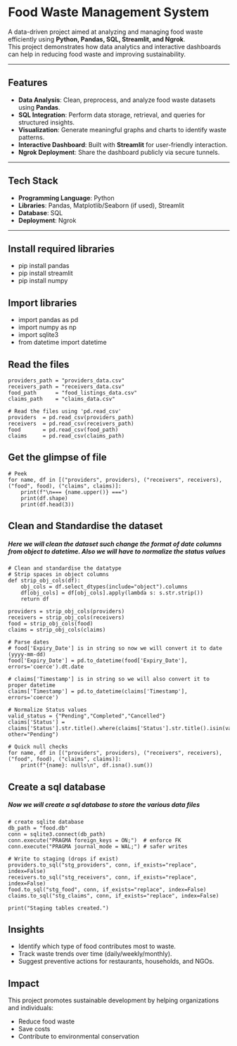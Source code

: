 # Food Waste Management System

A data-driven project aimed at analyzing and managing food waste efficiently using **Python, Pandas, SQL, Streamlit, and Ngrok**.  
This project demonstrates how data analytics and interactive dashboards can help in reducing food waste and improving sustainability.

---

## Features
- **Data Analysis**: Clean, preprocess, and analyze food waste datasets using **Pandas**.  
- **SQL Integration**: Perform data storage, retrieval, and queries for structured insights.  
- **Visualization**: Generate meaningful graphs and charts to identify waste patterns.  
- **Interactive Dashboard**: Built with **Streamlit** for user-friendly interaction.  
- **Ngrok Deployment**: Share the dashboard publicly via secure tunnels.  

---

## Tech Stack
- **Programming Language**: Python  
- **Libraries**: Pandas, Matplotlib/Seaborn (if used), Streamlit  
- **Database**: SQL  
- **Deployment**: Ngrok  

---

## Install required libraries
- pip install pandas
- pip install streamlit
- pip install numpy

## Import libraries
- import pandas as pd
- import numpy as np
- import sqlite3
- from datetime import datetime

## Read the files
```
providers_path = "providers_data.csv"
receivers_path = "receivers_data.csv"
food_path      = "food_listings_data.csv"
claims_path    = "claims_data.csv"

# Read the files using 'pd.read_csv'
providers  = pd.read_csv(providers_path)
receivers  = pd.read_csv(receivers_path)
food       = pd.read_csv(food_path)
claims     = pd.read_csv(claims_path)

```
## Get the glimpse of file
```
# Peek
for name, df in [("providers", providers), ("receivers", receivers), ("food", food), ("claims", claims)]:
    print(f"\n=== {name.upper()} ===")
    print(df.shape)
    print(df.head(3))

```

## Clean and Standardise the dataset
##### Here we will clean the dataset such change the format of date columns from object to datetime. Also we will have to normalize the status values
```
# Clean and standardise the datatype
# Strip spaces in object columns
def strip_obj_cols(df):
    obj_cols = df.select_dtypes(include="object").columns
    df[obj_cols] = df[obj_cols].apply(lambda s: s.str.strip())
    return df

providers = strip_obj_cols(providers)
receivers = strip_obj_cols(receivers)
food = strip_obj_cols(food)
claims = strip_obj_cols(claims)

# Parse dates
# food['Expiry_Date'] is in string so now we will convert it to date (yyyy-mm-dd)
food['Expiry_Date'] = pd.to_datetime(food['Expiry_Date'], errors='coerce').dt.date

# claims['Timestamp'] is in string so we will also convert it to proper datetime
claims['Timestamp'] = pd.to_datetime(claims['Timestamp'], errors='coerce')

# Normalize Status values
valid_status = {"Pending","Completed","Cancelled"}
claims['Status'] = claims['Status'].str.title().where(claims['Status'].str.title().isin(valid_status), other="Pending")

# Quick null checks
for name, df in [("providers", providers), ("receivers", receivers), ("food", food), ("claims", claims)]:
    print(f"{name}: nulls\n", df.isna().sum())
```

## Create a sql database 
##### Now we will create a sql database to store the various data files
```
# create sqlite database
db_path = "food.db"
conn = sqlite3.connect(db_path)
conn.execute("PRAGMA foreign_keys = ON;")  # enforce FK
conn.execute("PRAGMA journal_mode = WAL;") # safer writes

# Write to staging (drops if exist)
providers.to_sql("stg_providers", conn, if_exists="replace", index=False)
receivers.to_sql("stg_receivers", conn, if_exists="replace", index=False)
food.to_sql("stg_food", conn, if_exists="replace", index=False)
claims.to_sql("stg_claims", conn, if_exists="replace", index=False)

print("Staging tables created.")

```

## Insights
- Identify which type of food contributes most to waste.
- Track waste trends over time (daily/weekly/monthly).
- Suggest preventive actions for restaurants, households, and NGOs.

## Impact
This project promotes sustainable development by helping organizations and individuals:

- Reduce food waste
- Save costs
- Contribute to environmental conservation





